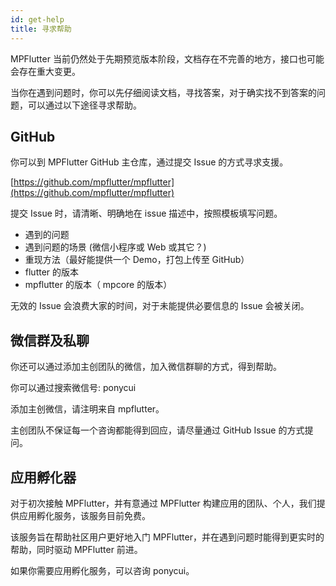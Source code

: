 ```yaml
---
id: get-help
title: 寻求帮助
---
```


MPFlutter 当前仍然处于先期预览版本阶段，文档存在不完善的地方，接口也可能会存在重大变更。

当你在遇到问题时，你可以先仔细阅读文档，寻找答案，对于确实找不到答案的问题，可以通过以下途径寻求帮助。

## GitHub

你可以到 MPFlutter GitHub 主仓库，通过提交 Issue 的方式寻求支援。

[https://github.com/mpflutter/mpflutter](https://github.com/mpflutter/mpflutter)

提交 Issue 时，请清晰、明确地在 issue 描述中，按照模板填写问题。

* 遇到的问题
* 遇到问题的场景 (微信小程序或 Web 或其它？)
* 重现方法（最好能提供一个 Demo，打包上传至 GitHub）
* flutter 的版本
* mpflutter 的版本（ mpcore 的版本）

无效的 Issue 会浪费大家的时间，对于未能提供必要信息的 Issue 会被关闭。

## 微信群及私聊

你还可以通过添加主创团队的微信，加入微信群聊的方式，得到帮助。

你可以通过搜索微信号: ponycui 

添加主创微信，请注明来自 mpflutter。

主创团队不保证每一个咨询都能得到回应，请尽量通过 GitHub Issue 的方式提问。

## 应用孵化器

对于初次接触 MPFlutter，并有意通过 MPFlutter 构建应用的团队、个人，我们提供应用孵化服务，该服务目前免费。

该服务旨在帮助社区用户更好地入门 MPFlutter，并在遇到问题时能得到更实时的帮助，同时驱动 MPFlutter 前进。

如果你需要应用孵化服务，可以咨询 ponycui。